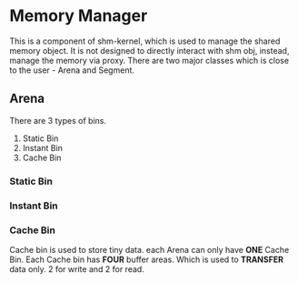 # Memory Manager

This is a component of shm-kernel, which is used to manage the shared memory object. It is not designed to directly interact with shm obj, instead, manage the memory via proxy. There are two major classes which is close to the user - Arena and Segment.

## Arena


There are 3 types of bins.
1. Static Bin
2. Instant Bin
3. Cache Bin

### Static Bin

### Instant Bin

### Cache Bin
Cache bin is used to store tiny data. each Arena can only have **ONE** Cache Bin. Each Cache bin has **FOUR** buffer areas. Which is used to **TRANSFER** data only. 2 for write and 2 for read.